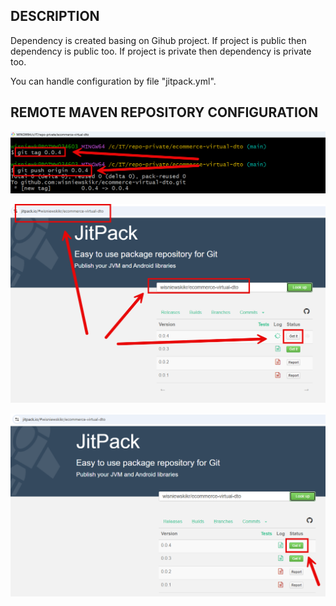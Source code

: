 DESCRIPTION
-----------

Dependency is created basing on Gihub project. If project is public then dependency is public too. If project is private then dependency is private too.

You can handle configuration by file "jitpack.yml".


REMOTE MAVEN REPOSITORY CONFIGURATION
-------------------------------------

![My Image](readme-images/image-01.png)

![My Image](readme-images/image-02.png)

![My Image](readme-images/image-03.png)